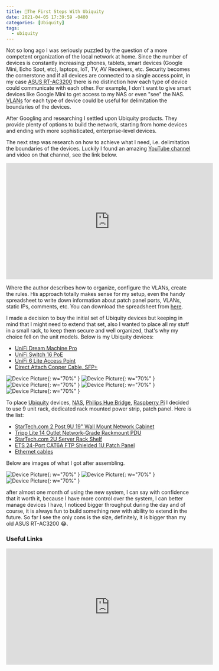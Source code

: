 ```yaml
---
title: 🐾The First Steps With Ubiquity
date: 2021-04-05 17:39:59 -0400
categories: [Ubiquity]
tags:
  - ubiquity
---
```


Not so long ago I was seriously puzzled by the question of a more competent organization of the local network at home. Since the number of devices is constantly increasing: phones, tablets, smart devices (Google Mini, Echo Spot, etc), laptops, IoT, TV, AV Receivers, etc. Security becomes the cornerstone and if all devices are connected to a single access point, in my case [ASUS RT-AC3200](https://www.asus.com/us/Networking/RTAC3200/) there is no distinction how each type of device could communicate with each other. For example, I don't want to give smart devices like Google Mini to get access to my NAS or even "see" the NAS. [VLANs](https://en.wikipedia.org/wiki/Virtual_LAN) for each type of device could be useful for delimitation the boundaries of the devices.

After Googling and researching I settled upon Ubiquity products. They provide plenty of options to build the network, starting from home devices and ending with more sophisticated, enterprise-level devices.

The next step was research on how to achieve what I need, i.e. delimitation the boundaries of the devices. Luckily I found an amazing [YouTube channel](https://www.youtube.com/channel/UCkLTdFxnM_0Ej163wR9wI1g/featured) and video on that channel, see the link below.

<iframe width="560" height="315" src="https://www.youtube.com/embed/-ggmjdFWfqw" title="YouTube video player" frameborder="0" allow="accelerometer; autoplay; clipboard-write; encrypted-media; gyroscope; picture-in-picture" allowfullscreen></iframe>

Where the author describes how to organize, configure the VLANs, create the rules. His approach totally makes sense for my setup, even the handy spreadsheet to write down information about patch panel ports, VLANs, static IPs, comments, etc. You can download the spreadsheet from [here](https://www.dropbox.com/sh/bjufgi7l43z1pcw/AAAa8Jqvrx8Gbk_701emx8Bra?dl=0).

I made a decision to buy the initial set of Ubiquity devices but keeping in mind that I might need to extend that set, also I wanted to place all my stuff in a small rack, to keep them secure and well organized, that's why my choice fell on the unit models. Below is my Ubiquity devices:

- [UniFi Dream Machine Pro](https://store.ui.com/collections/unifi-network-routing-switching/products/udm-pro)
- [UniFi Switch 16 PoE](https://store.ui.com/collections/unifi-network-routing-switching/products/usw-16-poe)
- [UniFi 6 Lite Access Point](https://store.ui.com/collections/unifi-network-access-points/products/unifi-ap-6-lite)
- [Direct Attach Copper Cable, SFP+](https://store.ui.com/collections/unifi-accessories/products/unifi-sfp-dac-patch-cable)

![Device Picture](/assets/img/blog/the-first-steps-with-ubiquity/IMG_0312.jpeg){: w="70%" }
![Device Picture](/assets/img/blog/the-first-steps-with-ubiquity/IMG_0313.jpeg){: w="70%" }
![Device Picture](/assets/img/blog/the-first-steps-with-ubiquity/IMG_0309.jpeg){: w="70%" }
![Device Picture](/assets/img/blog/the-first-steps-with-ubiquity/IMG_0310.jpeg){: w="70%" }
![Device Picture](/assets/img/blog/the-first-steps-with-ubiquity/IMG_0625.jpeg){: w="70%" }

To place [Ubiquity](https://www.ui.com/) devices, [NAS](https://www.synology.com/en-us/products/DS218), [Philips Hue Bridge](https://www.philips-hue.com/en-us/p/hue-bridge/), [Raspberry Pi](https://www.raspberrypi.org/) I decided to use 9 unit rack, dedicated rack mounted power strip, patch panel. Here is the list:

- [StarTech.com 2 Post 9U 19" Wall Mount Network Cabinet](https://www.amazon.com/gp/product/B0721XSYZJ/ref=ppx_yo_dt_b_asin_title_o01_s00?ie=UTF8&psc=1)
- [Tripp Lite 14 Outlet Network-Grade Rackmount PDU](https://www.amazon.com/gp/product/B00006B83A/ref=ppx_yo_dt_b_asin_title_o04_s00?ie=UTF8&psc=1)
- [StarTech.com 2U Server Rack Shelf](https://www.amazon.com/gp/product/B008X3JHJQ/ref=ppx_yo_dt_b_asin_title_o04_s01?ie=UTF8&psc=1)
- [ETS 24-Port CAT6A FTP Shielded 1U Patch Panel](https://www.amazon.com/gp/product/B086T6KRCH/ref=ppx_yo_dt_b_asin_title_o05_s00?ie=UTF8&psc=1)
- [Ethernet cables](https://www.amazon.com/gp/product/B004C4SDO0/ref=ppx_yo_dt_b_asin_title_o04_s02?ie=UTF8&psc=1)

Below are images of what I got after assembling.

![Device Picture](/assets/img/blog/the-first-steps-with-ubiquity/device_1.jpeg){: w="70%" }
![Device Picture](/assets/img/blog/the-first-steps-with-ubiquity/device_2.jpeg){: w="70%" }
![Device Picture](/assets/img/blog/the-first-steps-with-ubiquity/device_3.jpeg){: w="70%" }

after almost one month of using the new system, I can say with confidence that it worth it, because I have more control over the system, I can better manage devices I have, I noticed bigger throughput during the day and of course, it is always fun to build something new with ability to extend in the future. So far I see the only cons is the size, definitely, it is bigger than my old ASUS RT-AC3200 😂.

### Useful Links

<iframe width="560" height="315" src="https://www.youtube.com/embed/afRV3qYuSfg" title="YouTube video player" frameborder="0" allow="accelerometer; autoplay; clipboard-write; encrypted-media; gyroscope; picture-in-picture" allowfullscreen></iframe>
